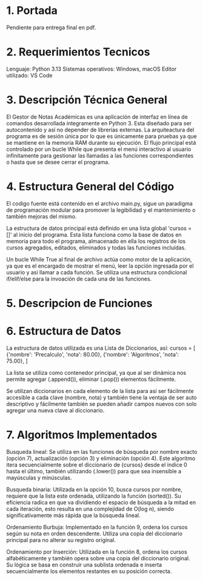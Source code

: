 # 1. Portada
Pendiente para entrega final en pdf.

# 2. Requerimientos Tecnicos
Lenguaje: Python 3.13
Sistemas operativos: Windows, macOS
Editor utilizado: VS Code

# 3. Descripción Técnica General
El Gestor de Notas Académicas es una aplicación de interfaz en línea de comandos desarrollada íntegramente en Python 3. Esta diseñado para ser autocontenido y así no depender de librerías externas.
La arquiteactura del programa es de sesión única por lo que es únicamente para pruebas ya que se mantiene en la memoria RAM durante su ejecución. El flujo principal está controlado por un bucle While que presenta el menú interactivo al usuario infinitamente para gestionar las llamadas a las funciones correspondientes o hasta que se desee cerrar el programa.

# 4. Estructura General del Código
El codigo fuente está contenido en el archivo main.py, sigue un paradigma de programación modular para promover la legibilidad y el mantenimiento o también mejoras del mismo.

La estructura de datos principal está definido en una lista global 'cursos = []' al inicio del programa. Esta lista funciona como la base de datos en memoria para todo el programa, almacenado en ella los registros de los cursos agregados, editados, eliminados y todas las funciones incluídas.

Un bucle While True al final de archivo actúa como motor de la aplicación, ya que es el encargado de mostrar el menú, leer la opción ingresada por el usuario y así llamar a cada función. Se utiliza una estructura condicional if/elif/else para la invoación de cada una de las funciones.


# 5. Descripcion de Funciones


# 6. Estructura de Datos
La estructura de datos utilizada es una Lista de Diccionarios, así:
cursos = [
    {'nombre': 'Precalculo', 'nota': 80.00},
    {'nombre': 'Algoritmos', 'nota': 75.00},
]

La lista se utiliza como contenedor principal, ya que al ser dinámica nos permite agregar (.append()), eliminar (.pop()) elementos fácilmente.

Se utilizan diccionarios en cada elemento de la lista para así ser fácilmente accesible a cada clave (nombre, nota) y también tiene la ventaja de ser auto descriptivo y fácilmente también se pueden añadir campos nuevos con solo agregar una nueva clave al diccionario.

# 7. Algoritmos Implementados
Busqueda lineal: Se utiliza en las funciones de búsqueda por nombre exacto (opción 7), actualización (opción 3) y eliminación (opción 4). Este algoritmo itera secuencialmente sobre el diccionario de {cursos} desde el indice 0 hasta el último, también utilizando (.lower()) para que sea insensible a mayúsculas y minúsculas.

Busqueda binaria: Utilizada en la opción 10, busca cursos por nombre, requiere que la lista este ordenada, utilizando la función (sorted()). Su eficiencia radica en que va dividiendo el espacio de búsqueda a la mitad en cada iteración, esto resulta en una complejidad de O(log n), siendo significativamente más rápida que la búsqueda lineal.

Ordenamiento Burbuja: Implementado en la función 9, ordena los cursos según su nota en orden descendente. Utiliza una copia del diccionario principal para no alterar su registro original.

Ordenamiento por Inserción: Utilizada en la función 8, ordena los cursos alfabéticamente y también opera sobre una copia del diccionario original. Su lógica se basa en construir una sublista ordenada e inserta secuencialmente los elementos restantes en su posición correcta.